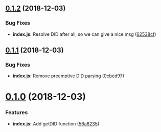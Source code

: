 ## [0.1.2](https://github.com/arablocks/dns-identity-resolution/compare/0.1.1...0.1.2) (2018-12-03)


### Bug Fixes

* **index.js:** Resolve DID after all, so we can give a nice msg ([62538cf](https://github.com/arablocks/dns-identity-resolution/commit/62538cf))



## [0.1.1](https://github.com/arablocks/dns-identity-resolution/compare/0.1.0...0.1.1) (2018-12-03)


### Bug Fixes

* **index.js:** Remove preemptive DID parsing ([0cbed97](https://github.com/arablocks/dns-identity-resolution/commit/0cbed97))



# [0.1.0](https://github.com/arablocks/dns-identity-resolution/compare/56a6235...0.1.0) (2018-12-03)


### Features

* **index.js:** Add getDID function ([56a6235](https://github.com/arablocks/dns-identity-resolution/commit/56a6235))



